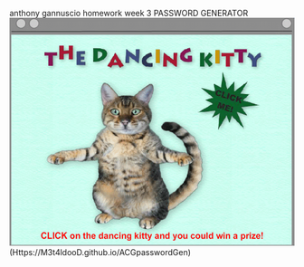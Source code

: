 anthony gannuscio homework week 3
PASSWORD GENERATOR
![alt text](https://raw.githubusercontent.com/m3t4ldood/ACGpasswordGen/main/spdk.gif)
(Https://M3t4ldooD.github.io/ACGpasswordGen)



